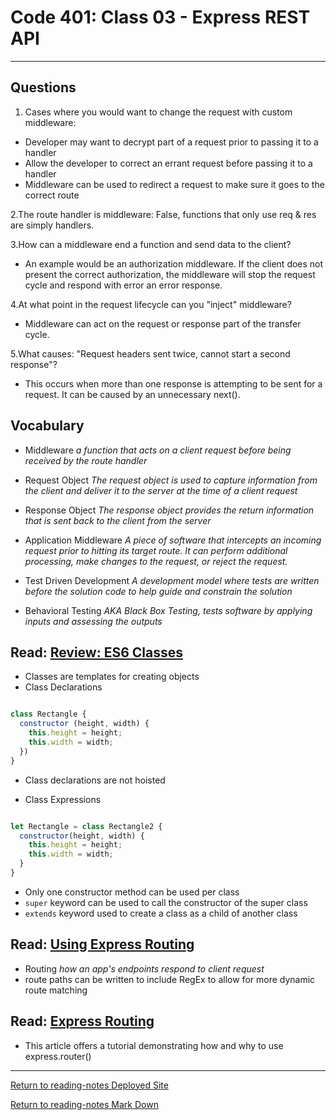 # Code 401: Class 03 - Express REST API

***

## Questions

1. Cases where you would want to change the request with custom middleware:
  
- Developer may want to decrypt part of a request prior to passing it to a handler
- Allow the developer to correct an errant request before passing it to a handler
- Middleware can be used to redirect a request to make sure it goes to the correct route

2.The route handler is middleware: False, functions that only use req & res are simply handlers.

3.How can a middleware end a function and send data to the client?

- An example would be an authorization middleware. If the client does not present the correct authorization, the middleware will stop the request cycle and respond with error an error response.

4.At what point in the request lifecycle can you "inject" middleware?

- Middleware can act on the request or response part of the transfer cycle.

5.What causes: "Request headers sent twice, cannot start a second response"?

- This occurs when more than one response is attempting to be sent for a request. It can be caused by an unnecessary next().

## Vocabulary

- Middleware *a function that acts on a client request before being received by the route handler*

- Request Object *The request object is used to capture information from the client and deliver it to the server at the time of a client request*

- Response Object *The response object provides the return information that is sent back to the client from the server*

- Application Middleware *A piece of software that intercepts an incoming request prior to hitting its target route. It can perform additional processing, make changes to the request, or reject the request.*

- Test Driven Development *A development model where tests are written before the solution code to help guide and constrain the solution*

- Behavioral Testing *AKA Black Box Testing, tests software by applying inputs and assessing the outputs*

## Read: [Review: ES6 Classes](https://developer.mozilla.org/en-US/docs/Web/JavaScript/Reference/Classes)

- Classes are templates for creating objects
- Class Declarations

```js

class Rectangle {
  constructor (height, width) {
    this.height = height;
    this.width = width;
  })
}

```

- Class declarations are not hoisted

- Class Expressions

```js

let Rectangle = class Rectangle2 {
  constructor(height, width) {
    this.height = height;
    this.width = width;
  }
}

```

- Only one constructor method can be used per class
- `super` keyword can be used to  call the constructor of the super class
- `extends` keyword used to create a class as a child of another class

## Read: [Using Express Routing](https://expressjs.com/en/guide/routing.html)

- Routing *how an app's endpoints respond to client request*
- route paths can be written to include RegEx to allow for more dynamic route matching

## Read: [Express Routing](https://scotch.io/tutorials/learn-to-use-the-new-router-in-expressjs-4)

- This article offers a tutorial demonstrating how and why to use express.router()

***

[Return to reading-notes Deployed Site](https://simon-panek.github.io/reading-notes/)

[Return to reading-notes Mark Down](https://github.com/simon-panek/reading-notes)